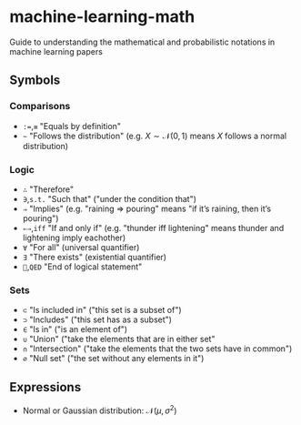 # machine-learning-math
Guide to understanding the mathematical and probabilistic notations in machine learning papers

## Symbols
### Comparisons
- `:=`,`≡` "Equals by definition"
- `~` "Follows the distribution" (e.g. $X \sim \mathcal{N}(0,1)$ means $X$ follows a normal distribution)

### Logic
- `∴` "Therefore"
- `∋`,`s.t.` "Such that" ("under the condition that")
- `⇒` "Implies" (e.g. "raining ⇒ pouring" means "if it’s raining, then it’s pouring")
- `⇐⇒`,`iff` "If and only if" (e.g. "thunder iff lightening" means thunder and lightening imply eachother)
- `∀` "For all" (universal quantifier)
- `∃` "There exists" (existential quantifier)
- `􏰀`,`QED` "End of logical statement"

### Sets
- `⊂` "Is included in" ("this set is a subset of")
- `⊃` "Includes" ("this set has as a subset")
- `∈` "Is in" ("is an element of")
- `∪` "Union" ("take the elements that are in either set"
- `∩` "Intersection" ("take the elements that the two sets have in common")
- `∅` "Null set" ("the set without any elements in it")

## Expressions
- Normal or Gaussian distribution: $\mathcal{N}(\mu,\sigma^{2})$
